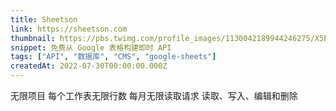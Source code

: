 ```yaml
---
title: Sheetson
link: https://sheetson.com
thumbnail: https://pbs.twimg.com/profile_images/1130042189944246275/X5El9dXg_400x400.png
snippet: 免费从 Google 表格构建即时 API
tags: ["API", "数据库", "CMS", "google-sheets"]
createdAt: 2022-07-30T00:00:00.000Z
---
```

无限项目
每个工作表无限行数
每月无限读取请求
读取、写入、编辑和删除

